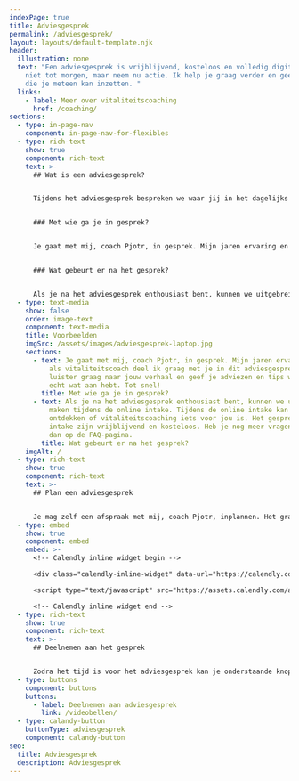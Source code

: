 ```yaml
---
indexPage: true
title: Adviesgesprek
permalink: /adviesgesprek/
layout: layouts/default-template.njk
header:
  illustration: none
  text: "Een adviesgesprek is vrijblijvend, kosteloos en volledig digitaal. Wacht
    niet tot morgen, maar neem nu actie. Ik help je graag verder en geef je tips
    die je meteen kan inzetten. "
  links:
    - label: Meer over vitaliteitscoaching
      href: /coaching/
sections:
  - type: in-page-nav
    component: in-page-nav-for-flexibles
  - type: rich-text
    show: true
    component: rich-text
    text: >-
      ## Wat is een adviesgesprek?


      Tijdens het adviesgesprek bespreken we waar jij in het dagelijks leven tegenaan loopt en hoe je daar beter mee om kan gaan. Je eindigt het gesprek zonder verplichtingen en mét de eerste tips die je direct toe kan passen.


      ### Met wie ga je in gesprek?


      Je gaat met mij, coach Pjotr, in gesprek. Mijn jaren ervaring en kennis als vitaliteitscoach deel ik graag met je in dit adviesgesprek. Ik luister graag naar jouw verhaal en geef je adviezen en tips waar je echt wat aan hebt. Tot snel!


      ### Wat gebeurt er na het gesprek?


      Als je na het adviesgesprek enthousiast bent, kunnen we uitgebreid kennis maken tijdens de online intake. Tijdens de online intake kan je ontdekken of vitaliteitscoaching iets voor jou is. Het gesprek en de intake zijn vrijblijvend en kosteloos. Heb je nog meer vragen? Kijk dan op de [FAQ-pagina](https://phantus.com/faq/).
  - type: text-media
    show: false
    order: image-text
    component: text-media
    title: Voorbeelden
    imgSrc: /assets/images/adviesgesprek-laptop.jpg
    sections:
      - text: Je gaat met mij, coach Pjotr, in gesprek. Mijn jaren ervaring en kennis
          als vitaliteitscoach deel ik graag met je in dit adviesgesprek. Ik
          luister graag naar jouw verhaal en geef je adviezen en tips waar je
          echt wat aan hebt. Tot snel!
        title: Met wie ga je in gesprek?
      - text: Als je na het adviesgesprek enthousiast bent, kunnen we uitgebreid kennis
          maken tijdens de online intake. Tijdens de online intake kan je
          ontdekken of vitaliteitscoaching iets voor jou is. Het gesprek en de
          intake zijn vrijblijvend en kosteloos. Heb je nog meer vragen? Kijk
          dan op de FAQ-pagina.
        title: Wat gebeurt er na het gesprek?
    imgAlt: /
  - type: rich-text
    show: true
    component: rich-text
    text: >-
      ## Plan een adviesgesprek


      Je mag zelf een afspraak met mij, coach Pjotr, inplannen. Het gratis adviesgesprek duurt een half uur en zal plaatsvinden via een videobelgesprek.
  - type: embed
    show: true
    component: embed
    embed: >-
      <!-- Calendly inline widget begin -->

      <div class="calendly-inline-widget" data-url="https://calendly.com/pjotr-peulen/gratis-adviesgesprek?hide_gdpr_banner=1&primary_color=eb5c36" style="min-width:320px;height:630px;"></div>

      <script type="text/javascript" src="https://assets.calendly.com/assets/external/widget.js" async></script>

      <!-- Calendly inline widget end -->
  - type: rich-text
    show: true
    component: rich-text
    text: >-
      ## Deelnemen aan het gesprek


      Zodra het tijd is voor het adviesgesprek kan je onderstaande knop gebruiken om deel te nemen.
  - type: buttons
    component: buttons
    buttons:
      - label: Deelnemen aan adviesgesprek
        link: /videobellen/
  - type: calandy-button
    buttonType: adviesgesprek
    component: calandy-button
seo:
  title: Adviesgesprek
  description: Adviesgesprek
---
```

